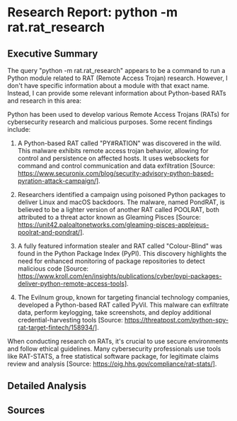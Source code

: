 # Research Report: python -m rat.rat_research

## Executive Summary

The query "python -m rat.rat_research" appears to be a command to run a Python module related to RAT (Remote Access Trojan) research. However, I don't have specific information about a module with that exact name. Instead, I can provide some relevant information about Python-based RATs and research in this area:

Python has been used to develop various Remote Access Trojans (RATs) for cybersecurity research and malicious purposes. Some recent findings include:

1. A Python-based RAT called "PY#RATION" was discovered in the wild. This malware exhibits remote access trojan behavior, allowing for control and persistence on affected hosts. It uses websockets for command and control communication and data exfiltration [Source: https://www.securonix.com/blog/security-advisory-python-based-pyration-attack-campaign/].

2. Researchers identified a campaign using poisoned Python packages to deliver Linux and macOS backdoors. The malware, named PondRAT, is believed to be a lighter version of another RAT called POOLRAT, both attributed to a threat actor known as Gleaming Pisces [Source: https://unit42.paloaltonetworks.com/gleaming-pisces-applejeus-poolrat-and-pondrat/].

3. A fully featured information stealer and RAT called "Colour-Blind" was found in the Python Package Index (PyPI). This discovery highlights the need for enhanced monitoring of package repositories to detect malicious code [Source: https://www.kroll.com/en/insights/publications/cyber/pypi-packages-deliver-python-remote-access-tools].

4. The Evilnum group, known for targeting financial technology companies, developed a Python-based RAT called PyVil. This malware can exfiltrate data, perform keylogging, take screenshots, and deploy additional credential-harvesting tools [Source: https://threatpost.com/python-spy-rat-target-fintech/158934/].

When conducting research on RATs, it's crucial to use secure environments and follow ethical guidelines. Many cybersecurity professionals use tools like RAT-STATS, a free statistical software package, for legitimate claims review and analysis [Source: https://oig.hhs.gov/compliance/rat-stats/].

## Detailed Analysis


## Sources

